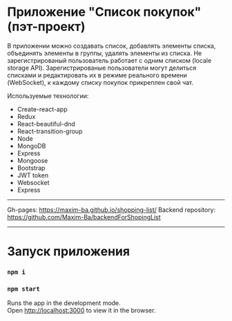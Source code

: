 # Приложение "Список покупок"  (пэт-проект)

В приложении можно создавать список, добавлять элементы списка, объединять элементы в группы, удалять элементы из списка. Не зарегистрированый пользователь работает с одним списком (locale storage API). Зарегистрированые пользователи могут делиться списками и редактировать их в режиме реального времени (WebSocket), к каждому списку покупок прикреплен свой чат.

Используемые технологии:

  - Create-react-app
  - Redux
  - React-beautiful-dnd
  - React-transition-group
  - Node
  - MongoDB
  - Express
  - Mongoose
  - Bootstrap
  - JWT token
  - Websocket
  - Express
  
***

Gh-pages: <https://maxim-ba.github.io/shopping-list/>
Backend repository: <https://github.com/Maxim-Ba/backendForShopingList>
***
# Запуск приложения 
### `npm i`
### `npm start`

Runs the app in the development mode.<br />
Open [http://localhost:3000](http://localhost:3000) to view it in the browser.


